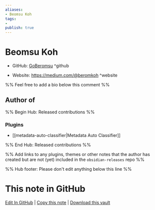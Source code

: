 ```yaml
---
aliases:
- Beomsu Koh
tags:
- 
publish: true
---
```


# Beomsu Koh

- GitHub: [GoBeromsu](https://github.com/GoBeromsu/) ^github
<!-- - Discord: `@` ^discord-->
- Website: <https://medium.com/@beromkoh> ^website
<!-- - [[Publish sites|Publish site]]: <https://> ^publish-->

%% Feel free to add a bio below this comment %%


## Author of

%% Begin Hub: Released contributions %%
### Plugins
- [[metadata-auto-classifier|Metadata Auto Classifier]]

%% End Hub: Released contributions %%

%% Add links to any plugins, themes or other notes that the author has created but are not (yet) included in the `obsidian-releases` repo %%

<!--
### Unlisted plugins
-->

<!--
### Others
-->

<!--
## Sponsor this author
-->

<!-- - [[GitHub sponsors]]: [Sponsor @GoBeromsu on GitHub Sponsors](https://github.com/sponsors/GoBeromsu) ^github-sponsor-->
<!-- - [[Buy me a coffee]]: <https://> ^buy-me-a-coffee-->
<!-- - [[PayPal]]: <https://> ^paypal-->
<!-- - [[Patreon]]: <https://> ^patreon-->

<!--
## Follow this author
-->

<!-- - [[YouTube Channels|On YouTube]]: <https://> ^youtube-->
<!-- - Twitter: <https://> ^twitter-->
<!-- - ... -->

%% Hub footer: Please don't edit anything below this line %%

# This note in GitHub

<span class="git-footer">[Edit In GitHub](https://github.dev/obsidian-community/obsidian-hub/blob/main/01%20-%20Community/People/GoBeromsu.md "git-hub-edit-note") | [Copy this note](https://raw.githubusercontent.com/obsidian-community/obsidian-hub/main/01%20-%20Community/People/GoBeromsu.md "git-hub-copy-note") | [Download this vault](https://github.com/obsidian-community/obsidian-hub/archive/refs/heads/main.zip "git-hub-download-vault") </span>
